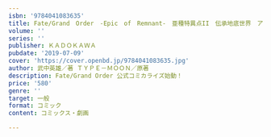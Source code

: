 ```yaml
---
isbn: '9784041083635'
title: Fate/Grand　Order　-Epic　of　Remnant-　亜種特異点II　伝承地底世界　アガルタ　アガルタの女　（１）
volume: ''
series: ''
publisher: ＫＡＤＯＫＡＷＡ
pubdate: '2019-07-09'
cover: 'https://cover.openbd.jp/9784041083635.jpg'
author: 武中英雄／著 ＴＹＰＥ－ＭＯＯＮ／原著
description: Fate/Grand Order 公式コミカライズ始動！
price: '580'
genre: ''
target: 一般
format: コミック
content: コミックス・劇画

---
```

